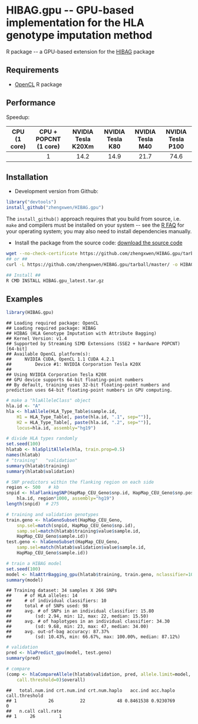 # HIBAG.gpu -- GPU-based implementation for the HLA genotype imputation method

R package -- a GPU-based extension for the [HIBAG](https://github.com/zhengxwen/HIBAG) package


## Requirements

* [OpenCL](https://cran.r-project.org/web/packages/OpenCL/index.html) R package


## Performance

Speedup:

| CPU (1 core) | CPU + POPCNT (1 core) | NVIDIA Tesla K20Xm | NVIDIA Tesla K80 | NVIDIA Tesla M40 | NVIDIA Tesla P100 |
|:------------:|:---------------------:|:------------------:|:----------------:|:----------------:|:-----------------:|
|              | 1                     | 14.2               | 14.9             | 21.7             | 74.6              |


## Installation

* Development version from Github:
```R
library("devtools")
install_github("zhengxwen/HIBAG.gpu")
```
The `install_github()` approach requires that you build from source, i.e. `make` and compilers must be installed on your system -- see the [R FAQ](http://cran.r-project.org/faqs.html) for your operating system; you may also need to install dependencies manually.

* Install the package from the source code:
[download the source code](https://github.com/zhengxwen/HIBAG.gpu/tarball/master)
```sh
wget --no-check-certificate https://github.com/zhengxwen/HIBAG.gpu/tarball/master -O HIBAG.gpu_latest.tar.gz
## or ##
curl -L https://github.com/zhengxwen/HIBAG.gpu/tarball/master/ -o HIBAG.gpu_latest.tar.gz

## Install ##
R CMD INSTALL HIBAG.gpu_latest.tar.gz
```


## Examples

```R
library(HIBAG.gpu)
```

```
## Loading required package: OpenCL
## Loading required package: HIBAG
## HIBAG (HLA Genotype Imputation with Attribute Bagging)
## Kernel Version: v1.4
## Supported by Streaming SIMD Extensions (SSE2 + hardware POPCNT) [64-bit]
## Available OpenCL platform(s):
##     NVIDIA CUDA, OpenCL 1.1 CUDA 4.2.1
##         Device #1: NVIDIA Corporation Tesla K20X
##
## Using NVIDIA Corporation Tesla K20X
## GPU device supports 64-bit floating-point numbers
## By default, training uses 32-bit floating-point numbers and prediction uses 64-bit floating-point numbers in GPU computing.
```

```R
# make a "hlaAlleleClass" object
hla.id <- "A"
hla <- hlaAllele(HLA_Type_Table$sample.id,
    H1 = HLA_Type_Table[, paste(hla.id, ".1", sep="")],
    H2 = HLA_Type_Table[, paste(hla.id, ".2", sep="")],
    locus=hla.id, assembly="hg19")

# divide HLA types randomly
set.seed(100)
hlatab <- hlaSplitAllele(hla, train.prop=0.5)
names(hlatab)
# "training"   "validation"
summary(hlatab$training)
summary(hlatab$validation)

# SNP predictors within the flanking region on each side
region <- 500   # kb
snpid <- hlaFlankingSNP(HapMap_CEU_Geno$snp.id, HapMap_CEU_Geno$snp.position,
    hla.id, region*1000, assembly="hg19")
length(snpid)  # 275

# training and validation genotypes
train.geno <- hlaGenoSubset(HapMap_CEU_Geno,
    snp.sel=match(snpid, HapMap_CEU_Geno$snp.id),
    samp.sel=match(hlatab$training$value$sample.id,
    HapMap_CEU_Geno$sample.id))
test.geno <- hlaGenoSubset(HapMap_CEU_Geno,
    samp.sel=match(hlatab$validation$value$sample.id,
    HapMap_CEU_Geno$sample.id))

# train a HIBAG model
set.seed(100)
model <- hlaAttrBagging_gpu(hlatab$training, train.geno, nclassifier=10)
summary(model)
```

```
## Training dataset: 34 samples X 266 SNPs
##     # of HLA alleles: 14
##     # of individual classifiers: 10
##     total # of SNPs used: 98
##     avg. # of SNPs in an individual classifier: 15.80
##         (sd: 2.94, min: 12, max: 22, median: 15.50)
##     avg. # of haplotypes in an individual classifier: 34.30
##         (sd: 9.68, min: 23, max: 47, median: 34.00)
##     avg. out-of-bag accuracy: 87.37%
##         (sd: 10.43%, min: 66.67%, max: 100.00%, median: 87.12%)
```

```R
# validation
pred <- hlaPredict_gpu(model, test.geno)
summary(pred)

# compare
(comp <- hlaCompareAllele(hlatab$validation, pred, allele.limit=model,
    call.threshold=0)$overall)
```

```
##   total.num.ind crt.num.ind crt.num.haplo   acc.ind acc.haplo call.threshold
## 1            26          22            48 0.8461538 0.9230769              0
##   n.call call.rate
## 1     26         1
```
